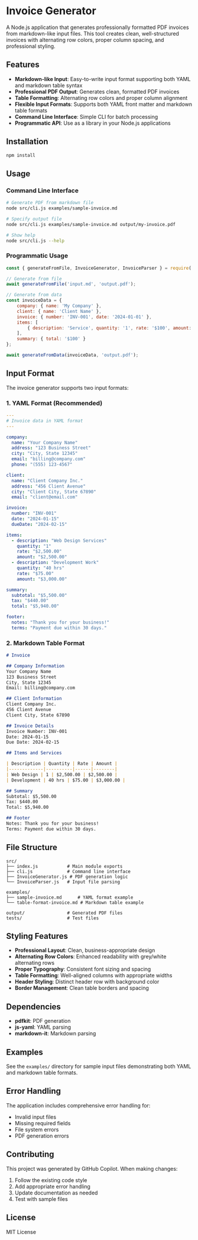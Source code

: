 # Invoice Generator

A Node.js application that generates professionally formatted PDF invoices from markdown-like input files. This tool creates clean, well-structured invoices with alternating row colors, proper column spacing, and professional styling.

## Features

- **Markdown-like Input**: Easy-to-write input format supporting both YAML and markdown table syntax
- **Professional PDF Output**: Generates clean, formatted PDF invoices
- **Table Formatting**: Alternating row colors and proper column alignment
- **Flexible Input Formats**: Supports both YAML front matter and markdown table formats
- **Command Line Interface**: Simple CLI for batch processing
- **Programmatic API**: Use as a library in your Node.js applications

## Installation

```bash
npm install
```

## Usage

### Command Line Interface

```bash
# Generate PDF from markdown file
node src/cli.js examples/sample-invoice.md

# Specify output file
node src/cli.js examples/sample-invoice.md output/my-invoice.pdf

# Show help
node src/cli.js --help
```

### Programmatic Usage

```javascript
const { generateFromFile, InvoiceGenerator, InvoiceParser } = require('./src');

// Generate from file
await generateFromFile('input.md', 'output.pdf');

// Generate from data
const invoiceData = {
    company: { name: 'My Company' },
    client: { name: 'Client Name' },
    invoice: { number: 'INV-001', date: '2024-01-01' },
    items: [
        { description: 'Service', quantity: '1', rate: '$100', amount: '$100' }
    ],
    summary: { total: '$100' }
};

await generateFromData(invoiceData, 'output.pdf');
```

## Input Format

The invoice generator supports two input formats:

### 1. YAML Format (Recommended)

```yaml
---
# Invoice data in YAML format
---

company:
  name: "Your Company Name"
  address: "123 Business Street"
  city: "City, State 12345"
  email: "billing@company.com"
  phone: "(555) 123-4567"

client:
  name: "Client Company Inc."
  address: "456 Client Avenue"
  city: "Client City, State 67890"
  email: "client@email.com"

invoice:
  number: "INV-001"
  date: "2024-01-15"
  dueDate: "2024-02-15"

items:
  - description: "Web Design Services"
    quantity: "1"
    rate: "$2,500.00"
    amount: "$2,500.00"
  - description: "Development Work"
    quantity: "40 hrs"
    rate: "$75.00"
    amount: "$3,000.00"

summary:
  subtotal: "$5,500.00"
  tax: "$440.00"
  total: "$5,940.00"

footer:
  notes: "Thank you for your business!"
  terms: "Payment due within 30 days."
```

### 2. Markdown Table Format

```markdown
# Invoice

## Company Information
Your Company Name
123 Business Street
City, State 12345
Email: billing@company.com

## Client Information
Client Company Inc.
456 Client Avenue
Client City, State 67890

## Invoice Details
Invoice Number: INV-001
Date: 2024-01-15
Due Date: 2024-02-15

## Items and Services

| Description | Quantity | Rate | Amount |
|-------------|----------|------|--------|
| Web Design | 1 | $2,500.00 | $2,500.00 |
| Development | 40 hrs | $75.00 | $3,000.00 |

## Summary
Subtotal: $5,500.00
Tax: $440.00
Total: $5,940.00

## Footer
Notes: Thank you for your business!
Terms: Payment due within 30 days.
```

## File Structure

```
src/
├── index.js           # Main module exports
├── cli.js             # Command line interface
├── InvoiceGenerator.js # PDF generation logic
└── InvoiceParser.js   # Input file parsing

examples/
├── sample-invoice.md      # YAML format example
└── table-format-invoice.md # Markdown table example

output/                # Generated PDF files
tests/                 # Test files
```

## Styling Features

- **Professional Layout**: Clean, business-appropriate design
- **Alternating Row Colors**: Enhanced readability with grey/white alternating rows
- **Proper Typography**: Consistent font sizing and spacing
- **Table Formatting**: Well-aligned columns with appropriate widths
- **Header Styling**: Distinct header row with background color
- **Border Management**: Clean table borders and spacing

## Dependencies

- **pdfkit**: PDF generation
- **js-yaml**: YAML parsing
- **markdown-it**: Markdown parsing

## Examples

See the `examples/` directory for sample input files demonstrating both YAML and markdown table formats.

## Error Handling

The application includes comprehensive error handling for:
- Invalid input files
- Missing required fields
- File system errors
- PDF generation errors

## Contributing

This project was generated by GitHub Copilot. When making changes:
1. Follow the existing code style
2. Add appropriate error handling
3. Update documentation as needed
4. Test with sample files

## License

MIT License